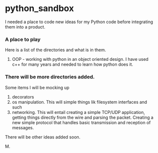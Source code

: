# python_sandbox

I needed a place to code new ideas for my Python code before integrating them into a product.

### A place to play

Here is a list of the directories and what is in them.

1. OOP - working with python in an object oriented design. I have used c++ for many years and needed to learn how python does it.

### There will be more directories added.

Some items I will be mocking up

1. decorators
2. os manipulation. This will simple things lik filesystem interfaces and such
3. networking. This will entail creating a simple TCP/UDP application, getting things directly from the wire and parsing the packet. Creating a new simple protocol that handles basic transmission and reception of messages.

There will be other ideas added soon.

M.
